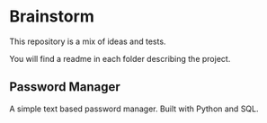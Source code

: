 # Brainstorm
This repository is a mix of ideas and tests.

You will find a readme in each folder describing the project.

## Password Manager
A simple text based password manager. Built with Python and SQL.
